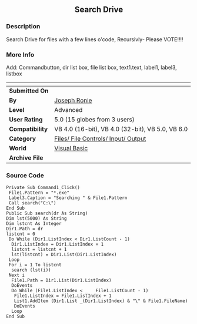 ﻿<div align="center">

## Search Drive


</div>

### Description

Search Drive for files with a few lines o'code, Recursivly- Please VOTE!!!!
 
### More Info
 
Add: Commandbutton, dir list box, file list box, text1.text, label1, label3, listbox


<span>             |<span>
---                |---
**Submitted On**   |
**By**             |[Joseph Ronie](https://github.com/Planet-Source-Code/PSCIndex/blob/master/ByAuthor/joseph-ronie.md)
**Level**          |Advanced
**User Rating**    |5.0 (15 globes from 3 users)
**Compatibility**  |VB 4\.0 \(16\-bit\), VB 4\.0 \(32\-bit\), VB 5\.0, VB 6\.0
**Category**       |[Files/ File Controls/ Input/ Output](https://github.com/Planet-Source-Code/PSCIndex/blob/master/ByCategory/files-file-controls-input-output__1-3.md)
**World**          |[Visual Basic](https://github.com/Planet-Source-Code/PSCIndex/blob/master/ByWorld/visual-basic.md)
**Archive File**   |[](https://github.com/Planet-Source-Code/joseph-ronie-search-drive__1-23020/archive/master.zip)





### Source Code

```
Private Sub Command1_Click()
 File1.Pattern = "*.exe"
 Label3.Caption = "Searching " & File1.Pattern
 Call search("C:\")
End Sub
Public Sub search(dr As String)
Dim lst(5000) As String
Dim lstcnt As Integer
Dir1.Path = dr
listcnt = 0
 Do While (Dir1.ListIndex < Dir1.ListCount - 1)
  Dir1.ListIndex = Dir1.ListIndex + 1
  listcnt = listcnt + 1
  lst(listcnt) = Dir1.List(Dir1.ListIndex)
 Loop
 For i = 1 To listcnt
  search (lst(i))
 Next i
  File1.Path = Dir1.List(Dir1.ListIndex)
  DoEvents
  Do While (File1.ListIndex < _   File1.ListCount - 1)
   File1.ListIndex = File1.ListIndex + 1
   List1.AddItem (Dir1.List _(Dir1.ListIndex) & "\" & File1.FileName)
   DoEvents
  Loop
End Sub
```

